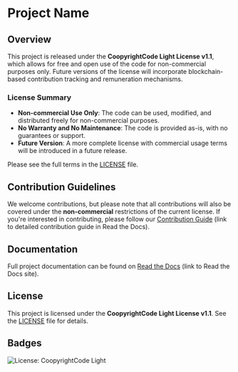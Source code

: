 # Project Name

## Overview

This project is released under the **CoopyrightCode Light License v1.1**, which allows for free and open use of the code for non-commercial purposes only. Future versions of the license will incorporate blockchain-based contribution tracking and remuneration mechanisms.

### License Summary

- **Non-commercial Use Only**: The code can be used, modified, and distributed freely for non-commercial purposes.
- **No Warranty and No Maintenance**: The code is provided as-is, with no guarantees or support.
- **Future Version**: A more complete license with commercial usage terms will be introduced in a future release.

Please see the full terms in the [LICENSE](./LICENSE) file.

## Contribution Guidelines

We welcome contributions, but please note that all contributions will also be covered under the **non-commercial** restrictions of the current license. If you're interested in contributing, please follow our [Contribution Guide](#) (link to detailed contribution guide in Read the Docs).

## Documentation

Full project documentation can be found on [Read the Docs](#) (link to Read the Docs site).

## License

This project is licensed under the **CoopyrightCode Light License v1.1**. See the [LICENSE](./LICENSE) file for details.

## Badges

![License: CoopyrightCode Light](https://img.shields.io/badge/license-CoopyrightCode_Light_v1.1-blue)
